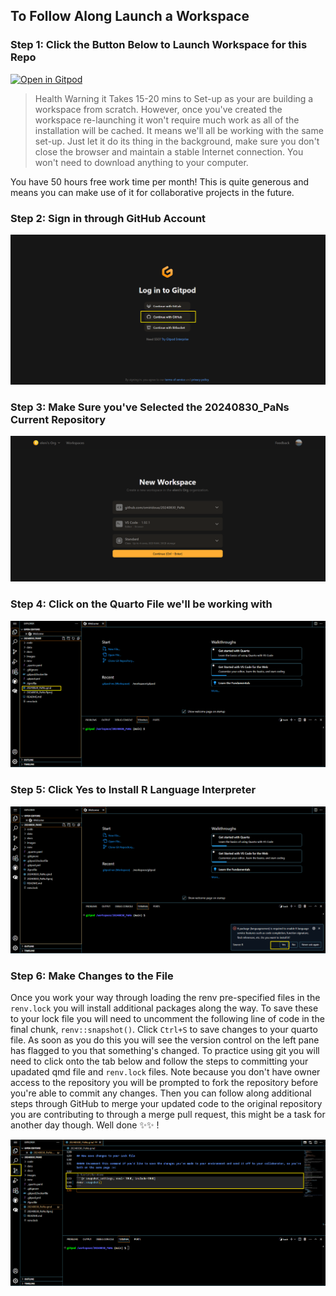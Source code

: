 ## To Follow Along Launch a Workspace

### Step 1: Click the Button Below to Launch Workspace for this Repo

[![Open in Gitpod](https://gitpod.io/button/open-in-gitpod.svg)](https://gitpod.io/#github.com/omiridoue/20240830_PaNs)

> Health Warning it Takes 15-20 mins to Set-up as your are building a workspace from scratch. However, once you've created the workspace re-launching it won't require much work as all of the installation will be cached. It means we'll all be working with the same set-up. Just let it do its thing in the background, make sure you don't close the browser and maintain a stable Internet connection. You won't need to download anything to your computer.

You have 50 hours free work time per month! This is quite generous and means you can make use of it for collaborative projects in the future. 

### Step 2: Sign in through GitHub Account

![alt text](images/step1.png)

### Step 3: Make Sure you've Selected the 20240830_PaNs Current Repository

![alt text](images/step2.png)

### Step 4: Click on the Quarto File we'll be working with
![alt text](images/step3.png)

### Step 5: Click Yes to Install R Language Interpreter

![alt text](images/step4.png)

### Step 6: Make Changes to the File

Once you work your way through loading the renv pre-specified files in the `renv.lock` you will install additional packages along the way. To save these to your lock file you will need to uncomment the following line of code in the final chunk, `renv::snapshot()`. Click `Ctrl+S` to save changes to your quarto file. As soon as you do this you will see the version control on the left pane has flagged to you that something's changed. To practice using git you will need to click onto the tab below and follow the steps to committing your upadated qmd file and `renv.lock` files. Note because you don't have owner access to the repository you will be prompted to fork 
the repository before you're able to commit any changes. Then you can follow along additional steps through GitHub to merge your updated code to the original repository
you are contributing to through a merge pull request, this might be a task for another day though. Well done ✨✨ !

![alt text](images/step5.png)
